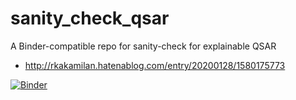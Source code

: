 # sanity_check_qsar
A Binder-compatible repo for sanity-check for explainable QSAR

* http://rkakamilan.hatenablog.com/entry/20200128/1580175773

[![Binder](https://mybinder.org/badge_logo.svg)](https://mybinder.org/v2/gh/rkakamilan/sanity_check_qsar/master)